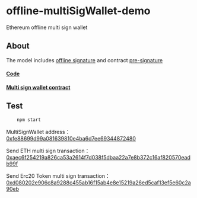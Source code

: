 # offline-multiSigWallet-demo
Ethereum offline multi sign wallet

## About
The model includes [offline signature](https://github.com/drunken005/ethereum-offline-sign) and contract [pre-signature](https://github.com/drunken005/multi-wallet-sig)
#### [Code](https://github.com/drunken005/offline-multiSigWallet-demo/blob/master/src/multi_sign_wallet.js)
#### [Multi sign wallet contract](https://github.com/drunken005/offline-multiSigWallet-demo/blob/master/contracts/multiSigWallet.sol)

## Test
```bash
    npm start
```

MultiSignWallet address：[0xfe88699d99a081639810e4ba6d7ee69344872480](https://ropsten.etherscan.io/address/0xfe88699d99a081639810e4ba6d7ee69344872480)

Send ETH multi sign transaction：[0xaec6f254219a826ca53a2614f7d038f5dbaa22a7e8b372c16af820570eadb99f](https://ropsten.etherscan.io/tx/0xaec6f254219a826ca53a2614f7d038f5dbaa22a7e8b372c16af820570eadb99f)

Send Erc20 Token multi sign transaction：[0xd080202e906c8a9288c455ab16f15ab4e8e15219a26ed5caf13ef5e60c2a90eb](https://ropsten.etherscan.io/tx/0xd080202e906c8a9288c455ab16f15ab4e8e15219a26ed5caf13ef5e60c2a90eb)
